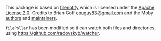 This package is based on [filenotify][filenotify] which is licensed under
the [Apache License 2.0][license]. Credits to Brian Goff <cpuguy83@gmail.com>
and the Moby [authors][authors] and [maintainers][maintainers].

`filePoller` has been modified so it can watch both files and directories, using
https://github.com/radovskyb/watcher.

[filenotify]: https://github.com/moby/moby/tree/master/pkg/filenotify
[authors]: https://github.com/moby/moby/blob/master/AUTHORS
[maintainers]: https://github.com/moby/moby/blob/master/MAINTAINERS
[license]: https://github.com/moby/moby/blob/master/LICENSE
